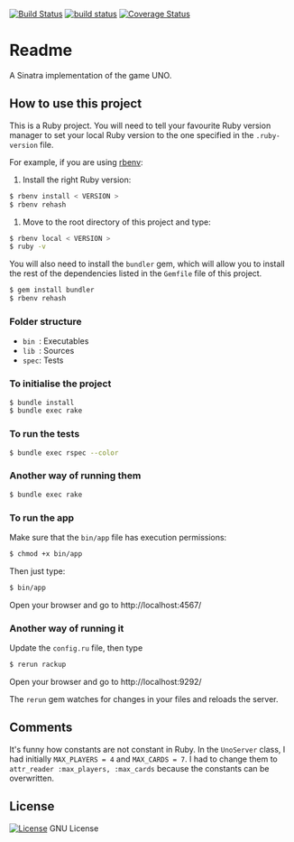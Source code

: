 [![Build Status](https://travis-ci.org/octopusinvitro/uno.svg?branch=master)](https://travis-ci.org/octopusinvitro/uno)
[![build status](https://gitlab.com/me-stevens/uno/badges/master/build.svg)](https://gitlab.com/me-stevens/uno/commits/master)
[![Coverage Status](https://coveralls.io/repos/github/octopusinvitro/uno/badge.svg?branch=master)](https://coveralls.io/github/octopusinvitro/uno?branch=master)

# Readme

A Sinatra implementation of the game UNO.


## How to use this project

This is a Ruby project.
You will need to tell your favourite Ruby version manager to set your local Ruby version to the one specified in the `.ruby-version` file.

For example, if you are using [rbenv](https://cbednarski.com/articles/installing-ruby/):

1. Install the right Ruby version:
```bash
$ rbenv install < VERSION >
$ rbenv rehash
```
1. Move to the root directory of this project and type:
```bash
$ rbenv local < VERSION >
$ ruby -v
```

You will also need to install the `bundler` gem, which will allow you to install the rest of the dependencies listed in the `Gemfile` file of this project.

```bash
$ gem install bundler
$ rbenv rehash
```


### Folder structure

* `bin `: Executables
* `lib `: Sources
* `spec`: Tests


### To initialise the project

```bash
$ bundle install
$ bundle exec rake
```


### To run the tests

```bash
$ bundle exec rspec --color
```


### Another way of running them

```bash
$ bundle exec rake
```


### To run the app

Make sure that the `bin/app` file has execution permissions:

```bash
$ chmod +x bin/app
```

Then just type:

```bash
$ bin/app
```

Open your browser and go to http://localhost:4567/


### Another way of running it

Update the `config.ru` file, then type

```bash
$ rerun rackup
```

Open your browser and go to http://localhost:9292/

The `rerun` gem watches for changes in your files and reloads the server.


## Comments

It's funny how constants are not constant in Ruby.
In the `UnoServer` class, I had initially `MAX_PLAYERS = 4` and `MAX_CARDS = 7`.
I had to change them to `attr_reader :max_players, :max_cards` because the constants can be overwritten.



## License

[![License](https://img.shields.io/badge/gnu-license-green.svg?style=flat)](https://opensource.org/licenses/GPL-2.0)
GNU License
